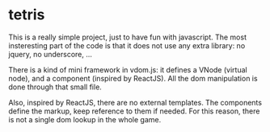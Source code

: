 tetris
======


This is a really simple project, just to have fun with javascript.  The most insteresting part of the code is that it does not use any extra library: no jquery, no underscore, ...

There is a kind of mini framework in vdom.js: it defines a VNode (virtual node), and a component (inspired by ReactJS).  All the dom manipulation is done through that small file.

Also, inspired by ReactJS, there are no external templates.  The components define the markup, keep reference to them if needed.  For this reason, there is not a single dom lookup in the whole game.
